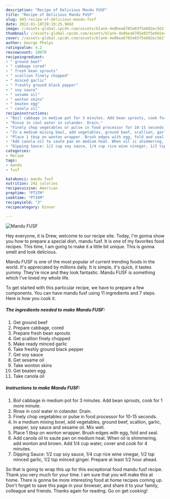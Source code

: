 ```yaml
---
description: "Recipe of Delicious Mandu FUSF"
title: "Recipe of Delicious Mandu FUSF"
slug: 483-recipe-of-delicious-mandu-fusf
date: 2022-01-18T20:19:25.969Z
image: //assets-global.cpcdn.com/assets/blank-4e0bea6785e03f5e602ec562f230caae08da540cada707380b4fe1bbebba43da.png
thumbnail: //assets-global.cpcdn.com/assets/blank-4e0bea6785e03f5e602ec562f230caae08da540cada707380b4fe1bbebba43da.png
cover: //assets-global.cpcdn.com/assets/blank-4e0bea6785e03f5e602ec562f230caae08da540cada707380b4fe1bbebba43da.png
author: George Phelps
ratingvalue: 4.2
reviewcount: 10670
recipeingredient:
- " ground beef"
- " cabbage cored"
- " fresh bean sprouts"
- " scallion finely chopped"
- " minced garlic"
- " freshly ground black pepper"
- " soy sauce"
- " sesame oil"
- " wonton skins"
- " beaten egg"
- " canola oil"
recipeinstructions:
- "Boil cabbage in medium pot for 3 minutes. Add bean sprouts, cook for 1 more minute."
- "Rinse in cool water in colander. Drain."
- "Finely chop vegetables or pulse in food processor for 10-15 seconds."
- "In a medium mixing bowl, add vegetables, ground beef, scallion, garlic, pepper, soy sauce and sesame oil. Mix well."
- "Place 1 tbsp on wonton wrapper. Brush edges with egg, fold and seal."
- "Add canola oil to saute pan on medium heat. When oil is shimmering, add wonton and brown. Add 1/4 cup water, cover and cook for 4 minutes."
- "Dipping Sauce: 1/2 cup soy sauce, 1/4 cup rice wine vinegar, 1/2 tsp minced garlic, 1/2 tsp minced ginger. Prepare at least 1/2 hour ahead."
categories:
- Recipe
tags:
- mandu
- fusf

katakunci: mandu fusf 
nutrition: 242 calories
recipecuisine: American
preptime: "PT37M"
cooktime: "PT34M"
recipeyield: "3"
recipecategory: Dinner

---
```



![Mandu FUSF](//assets-global.cpcdn.com/assets/blank-4e0bea6785e03f5e602ec562f230caae08da540cada707380b4fe1bbebba43da.png)

Hey everyone, it is Drew, welcome to our recipe site. Today, I'm gonna show you how to prepare a special dish, mandu fusf. It is one of my favorites food recipes. This time, I am going to make it a little bit unique. This is gonna smell and look delicious.



Mandu FUSF is one of the most popular of current trending foods in the world. It's appreciated by millions daily. It is simple, it's quick, it tastes yummy. They're nice and they look fantastic. Mandu FUSF is something which I've loved my whole life.


To get started with this particular recipe, we have to prepare a few components. You can have mandu fusf using 11 ingredients and 7 steps. Here is how you cook it.

<!--inarticleads1-->

##### The ingredients needed to make Mandu FUSF:

1. Get  ground beef
1. Prepare  cabbage, cored
1. Prepare  fresh bean sprouts
1. Get  scallion finely chopped
1. Make ready  minced garlic
1. Take  freshly ground black pepper
1. Get  soy sauce
1. Get  sesame oil
1. Take  wonton skins
1. Get  beaten egg
1. Take  canola oil




<!--inarticleads2-->

##### Instructions to make Mandu FUSF:

1. Boil cabbage in medium pot for 3 minutes. Add bean sprouts, cook for 1 more minute.
1. Rinse in cool water in colander. Drain.
1. Finely chop vegetables or pulse in food processor for 10-15 seconds.
1. In a medium mixing bowl, add vegetables, ground beef, scallion, garlic, pepper, soy sauce and sesame oil. Mix well.
1. Place 1 tbsp on wonton wrapper. Brush edges with egg, fold and seal.
1. Add canola oil to saute pan on medium heat. When oil is shimmering, add wonton and brown. Add 1/4 cup water, cover and cook for 4 minutes.
1. Dipping Sauce: 1/2 cup soy sauce, 1/4 cup rice wine vinegar, 1/2 tsp minced garlic, 1/2 tsp minced ginger. Prepare at least 1/2 hour ahead.




So that is going to wrap this up for this exceptional food mandu fusf recipe. Thank you very much for your time. I am sure that you will make this at home. There is gonna be more interesting food at home recipes coming up. Don't forget to save this page in your browser, and share it to your family, colleague and friends. Thanks again for reading. Go on get cooking!
